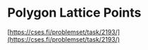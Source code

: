 # Polygon Lattice Points

[https://cses.fi/problemset/task/2193/](https://cses.fi/problemset/task/2193/)

